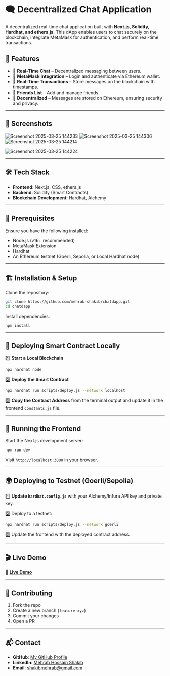 # 🗨️ Decentralized Chat Application

A decentralized real-time chat application built with **Next.js, Solidity, Hardhat, and ethers.js**. This dApp enables users to chat securely on the blockchain, integrate MetaMask for authentication, and perform real-time transactions.

## 🚀 Features
- 🔹 **Real-Time Chat** – Decentralized messaging between users.
- 🔹 **MetaMask Integration** – Login and authenticate via Ethereum wallet.
- 🔹 **Real-Time Transactions** – Store messages on the blockchain with timestamps.
- 🔹 **Friends List** – Add and manage friends.
- 🔹 **Decentralized** – Messages are stored on Ethereum, ensuring security and privacy.

---

## 📸 Screenshots

![Screenshot 2025-03-25 144233](https://github.com/user-attachments/assets/1069b41c-b4d8-47ed-961e-9305f5592e7b)
![Screenshot 2025-03-25 144306](https://github.com/user-attachments/assets/fd18aee0-4845-4e5d-8149-171cb3c53702)
![Screenshot 2025-03-25 144214](https://github.com/user-attachments/assets/11434f08-f24e-4af4-9869-85da5f652228)

![Screenshot 2025-03-25 144224](https://github.com/user-attachments/assets/f6ed2d49-f5c4-4aa2-94f5-e549b286eb41)

---

## 🛠️ Tech Stack

- **Frontend**: Next.js, CSS, ethers.js
- **Backend**: Solidity (Smart Contracts)
- **Blockchain Development**: Hardhat, Alchemy

---

## 📌 Prerequisites

Ensure you have the following installed:

- Node.js (v16+ recommended)
- MetaMask Extension
- Hardhat
- An Ethereum testnet (Goerli, Sepolia, or Local Hardhat node)

---

## 🏗️ Installation & Setup

Clone the repository:
```bash
git clone https://github.com/mehrab-shakib/chatdapp.git
cd chatdapp
```

Install dependencies:
```bash
npm install
```

---

## 📜 Deploying Smart Contract Locally

1️⃣ **Start a Local Blockchain**
```bash
npx hardhat node
```

2️⃣ **Deploy the Smart Contract**
```bash
npx hardhat run scripts/deploy.js --network localhost
```

3️⃣ **Copy the Contract Address** from the terminal output and update it in the frontend `constants.js` file.

---

## 🚀 Running the Frontend

Start the Next.js development server:
```bash
npm run dev
```

Visit `http://localhost:3000` in your browser.

---

## 🌍 Deploying to Testnet (Goerli/Sepolia)

1️⃣ **Update `hardhat.config.js`** with your Alchemy/Infura API key and private key.

2️⃣ Deploy to a testnet:
```bash
npx hardhat run scripts/deploy.js --network goerli
```

3️⃣ Update the frontend with the deployed contract address.

---

## 🎬 Live Demo

🔗 **[Live Demo](chatdapp-xi.vercel.app)** 

---

## 🤝 Contributing

1. Fork the repo
2. Create a new branch (`feature-xyz`)
3. Commit your changes
4. Open a PR

---


## 📬 Contact

- **GitHub**: [My GitHub Profile](https://github.com/mehrab-shakib)
- **LinkedIn**: [Mehrab Hossain Shakib](www.linkedin.com/in/mehrab-hossain-shakib-4b4293242)
- **Email**: shakibmehrab@gmail.com
